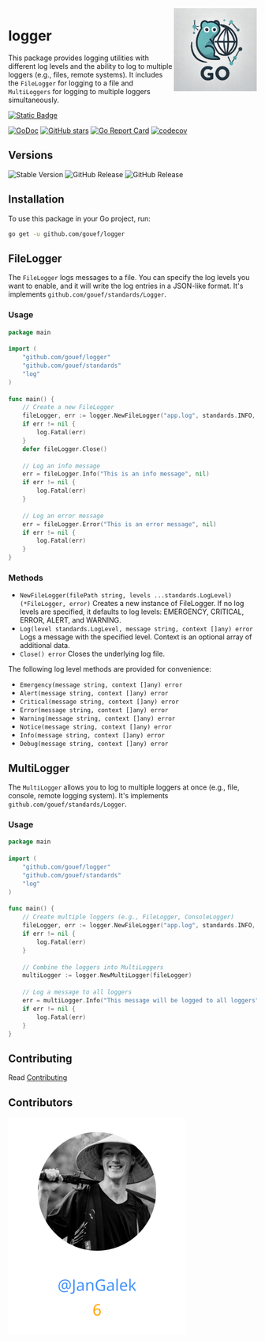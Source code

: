 <img align=right width="168" src="docs/gouef_logo.png">

# logger
This package provides logging utilities with different log levels and the ability to log to multiple loggers (e.g., files, remote systems). It includes the `FileLogger` for logging to a file and `MultiLoggers` for logging to multiple loggers simultaneously.

[![Static Badge](https://img.shields.io/badge/Github-gouef%2Flogger-blue?style=for-the-badge&logo=github&link=github.com%2Fgouef%2Flogger)](https://github.com/gouef/logger)

[![GoDoc](https://pkg.go.dev/badge/github.com/gouef/logger.svg)](https://pkg.go.dev/github.com/gouef/logger)
[![GitHub stars](https://img.shields.io/github/stars/gouef/logger?style=social)](https://github.com/gouef/logger/stargazers)
[![Go Report Card](https://goreportcard.com/badge/github.com/gouef/logger)](https://goreportcard.com/report/github.com/gouef/logger)
[![codecov](https://codecov.io/github/gouef/logger/branch/main/graph/badge.svg?token=YUG8EMH6Q8)](https://codecov.io/github/gouef/logger)

## Versions
![Stable Version](https://img.shields.io/github/v/release/gouef/logger?label=Stable&labelColor=green)
![GitHub Release](https://img.shields.io/github/v/release/gouef/logger?label=RC&include_prereleases&filter=*rc*&logoSize=diago)
![GitHub Release](https://img.shields.io/github/v/release/gouef/logger?label=Beta&include_prereleases&filter=*beta*&logoSize=diago)

## Installation

To use this package in your Go project, run:

```bash
go get -u github.com/gouef/logger
```

## FileLogger
The `FileLogger` logs messages to a file. You can specify the log levels you want to enable, and it will write the log entries in a JSON-like format. It's implements `github.com/gouef/standards/Logger`.

### Usage
```go
package main

import (
	"github.com/gouef/logger"
	"github.com/gouef/standards"
	"log"
)

func main() {
	// Create a new FileLogger
	fileLogger, err := logger.NewFileLogger("app.log", standards.INFO, standards.ERROR)
	if err != nil {
		log.Fatal(err)
	}
	defer fileLogger.Close()

	// Log an info message
	err = fileLogger.Info("This is an info message", nil)
	if err != nil {
		log.Fatal(err)
	}

	// Log an error message
	err = fileLogger.Error("This is an error message", nil)
	if err != nil {
		log.Fatal(err)
	}
}

```

### Methods

- `NewFileLogger(filePath string, levels ...standards.LogLevel) (*FileLogger, error)` Creates a new instance of FileLogger. If no log levels are specified, it defaults to log levels: EMERGENCY, CRITICAL, ERROR, ALERT, and WARNING.
- `Log(level standards.LogLevel, message string, context []any) error` Logs a message with the specified level. Context is an optional array of additional data.
- `Close() error` Closes the underlying log file.

The following log level methods are provided for convenience:

- `Emergency(message string, context []any) error`
- `Alert(message string, context []any) error`
- `Critical(message string, context []any) error`
- `Error(message string, context []any) error`
- `Warning(message string, context []any) error`
- `Notice(message string, context []any) error`
- `Info(message string, context []any) error`
- `Debug(message string, context []any) error`

## MultiLogger
The `MultiLogger` allows you to log to multiple loggers at once (e.g., file, console, remote logging system). It's implements `github.com/gouef/standards/Logger`.

### Usage

```go
package main

import (
	"github.com/gouef/logger"
	"github.com/gouef/standards"
	"log"
)

func main() {
	// Create multiple loggers (e.g., FileLogger, ConsoleLogger)
	fileLogger, err := logger.NewFileLogger("app.log", standards.INFO, standards.ERROR)
	if err != nil {
		log.Fatal(err)
	}

	// Combine the loggers into MultiLoggers
	multiLogger := logger.NewMultiLogger(fileLogger)

	// Log a message to all loggers
	err = multiLogger.Info("This message will be logged to all loggers", nil)
	if err != nil {
		log.Fatal(err)
	}
}

```


## Contributing

Read [Contributing](CONTRIBUTING.md)

## Contributors

<div>
<span>
  <a href="https://github.com/JanGalek"><img src="https://raw.githubusercontent.com/gouef/logger/refs/heads/contributors-svg/.github/contributors/JanGalek.svg" alt="JanGalek" /></a>
</span>
</div>

